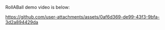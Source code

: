RollABall demo video is below:



https://github.com/user-attachments/assets/0af6d369-de99-43f3-9bfa-3d2a894429da


